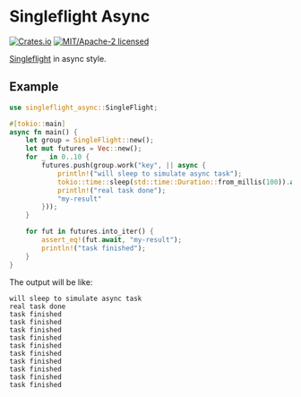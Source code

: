 # Singleflight Async
[![Crates.io][crates-badge]][crates-url]
[![MIT/Apache-2 licensed][license-badge]][license-url]

[crates-badge]: https://img.shields.io/crates/v/singleflight-async.svg
[crates-url]: https://crates.io/crates/singleflight-async
[license-badge]: https://img.shields.io/crates/l/singleflight-async.svg
[license-url]: LICENSE-MIT

[Singleflight](https://github.com/gsquire/singleflight) in async style.

## Example
```rust
use singleflight_async::SingleFlight;

#[tokio::main]
async fn main() {
    let group = SingleFlight::new();
    let mut futures = Vec::new();
    for _ in 0..10 {
        futures.push(group.work("key", || async {
            println!("will sleep to simulate async task");
            tokio::time::sleep(std::time::Duration::from_millis(100)).await;
            println!("real task done");
            "my-result"
        }));
    }

    for fut in futures.into_iter() {
        assert_eq!(fut.await, "my-result");
        println!("task finished");
    }
}
```

The output will be like:
```
will sleep to simulate async task
real task done
task finished
task finished
task finished
task finished
task finished
task finished
task finished
task finished
task finished
task finished
```